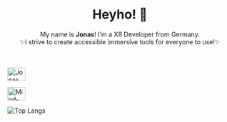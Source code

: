 <div align="center", style="margin-bottom: 3rem">
<h1>Heyho! 🗿</h1>
My name is <b>Jonas</b>! I'm a XR Developer from Germany.<br>
✨I strive to create accessible immersive tools for everyone to use!✨
</div>

<p align="left">
  <a href="https://linkedin.com/in/jonas-ludorf/" target="_blank">
    <img align="center" src="https://raw.githubusercontent.com/rahuldkjain/github-profile-readme-generator/master/src/images/icons/Social/linked-in-alt.svg" alt="Jonas Ludorf on LinkedIn" height="30" width="40" />
  </a>
</p>

<p align="left">
  <a href="https://j0nes-l.github.io/moxr/" target="_blank">
    <img align="center" src="https://raw.githubusercontent.com/j0nes-l/moxr/main/assets/MOXRLogo.svg" alt="Mind-Objects XR Website" height="30" width="40" />
  </a>
</p>
<picture>
  <source media="(prefers-color-scheme: dark)" srcset="https://github-readme-stats.vercel.app/api/top-langs/?username=j0nes-L&layout=compact&theme=dark">
  <source media="(prefers-color-scheme: light)" srcset="https://github-readme-stats.vercel.app/api/top-langs/?username=j0nes-L&layout=compact&theme=default">
  <img alt="Top Langs" src="https://github-readme-stats.vercel.app/api/top-langs/?username=marten-gierth&layout=compact&theme=default">
</picture>


